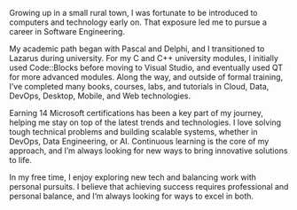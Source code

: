 Growing up in a small rural town, I was fortunate to be introduced to computers and technology early on. That exposure led me to pursue a career in Software Engineering.

My academic path began with Pascal and Delphi, and I transitioned to Lazarus during university. For my C and C++ university modules, I initially used Code::Blocks before moving to Visual Studio, and eventually used QT for more advanced modules. Along the way, and outside of formal training, I’ve completed many books, courses, labs, and tutorials in Cloud, Data, DevOps, Desktop, Mobile, and Web technologies.

Earning 14 Microsoft certifications has been a key part of my journey, helping me stay on top of the latest trends and technologies. I love solving tough technical problems and building scalable systems, whether in DevOps, Data Engineering, or AI. Continuous learning is the core of my approach, and I’m always looking for new ways to bring innovative solutions to life.

In my free time, I enjoy exploring new tech and balancing work with personal pursuits. I believe that achieving success requires professional and personal balance, and I’m always looking for ways to excel in both.